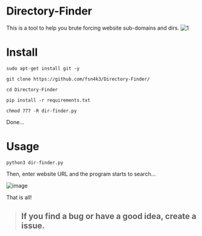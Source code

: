 # Directory-Finder
This is a tool to help you brute forcing website sub-domains and dirs.
![1](https://github.com/fsn4k3/Directory-Finder/assets/70797855/07f46d6c-a5e1-45b2-b108-552c04b5f3e5)

# Install
```
sudo apt-get install git -y
```

```
git clone https://github.com/fsn4k3/Directory-Finder/
```

```
cd Directory-Finder
```

```
pip install -r requirements.txt
```

```
chmod 777 -R dir-finder.py
```

Done...


# Usage

```
python3 dir-finder.py 
```
Then, enter website URL and the program starts to search...

![image](https://github.com/fsn4k3/Directory-Finder/assets/70797855/27275380-3b94-45c1-bb44-62a25d3023ea)

That is all!

> ## If you find a bug or have a good idea, create a issue.
